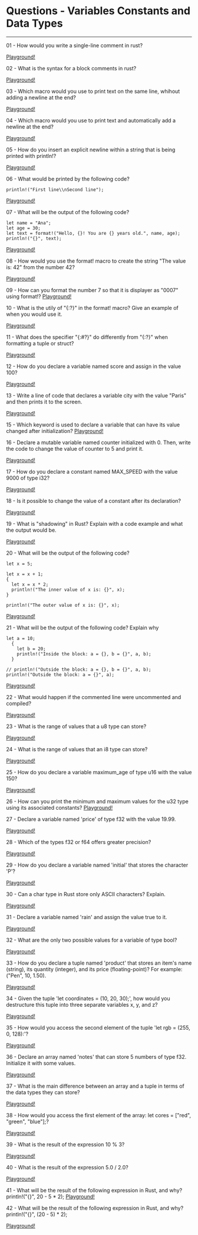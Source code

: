 # Questions - Variables Constants and Data Types

---
01 - How would you write a single-line comment in rust?

  [Playground!](https://play.rust-lang.org/?version=stable&mode=debug&edition=2024&gist=fa5635f01f8529974ad29fcad714a6ff)

02 - What is the syntax for a block comments in rust?

  [Playground!](https://play.rust-lang.org/?version=stable&mode=debug&edition=2024&gist=9eef6021ef3fd0cda684697b68fb29a3)

03 - Which macro would you use to print text on the same line, whihout adding a newline at the end?

  [Playground!](https://play.rust-lang.org/?version=stable&mode=debug&edition=2024&gist=ffa6c6172b2088f36a0bb092c1d69afd)

04 - Which macro would you use to print text and automatically add a newline at the end?

  [Playground!](https://play.rust-lang.org/?version=stable&mode=debug&edition=2024&gist=bbf1b87290e47b4d63762d07be948e7e)

05 - How do you insert an explicit newline within a string that is being printed with println!?

  [Playground!](https://play.rust-lang.org/?version=stable&mode=debug&edition=2024&gist=c18cc1eb489ca7399c8d797f6af9e6a5)

06 - What would be printed by the following code?
```
println!("First line\\nSecond line"); 
```

  [Playground!](https://play.rust-lang.org/?version=stable&mode=debug&edition=2024&gist=f9933474d4f54c4c5c50167fcb9ffa06)

07 - What will be the output of the following code?
``` 
let name = "Ana";
let age = 30;
let text = format!("Hello, {}! You are {} years old.", name, age);
println!("{}", text);
```

  [Playground!](https://play.rust-lang.org/?version=stable&mode=debug&edition=2024&gist=66b53067454a20b107933a77820f0c42)

08 - How would you use the format! macro to create the string "The value is: 42" from the number 42?

 [Playground!](https://play.rust-lang.org/?version=stable&mode=debug&edition=2024&gist=1ed69cf700df24418c0c55c5cde8c4f4)

09 - How can you format the number 7 so that it is displayer as "0007" using format!?
 [Playground!](https://play.rust-lang.org/?version=stable&mode=debug&edition=2024&gist=0df831110a2b60915f120a25b1399c06)

10 - What is the utily of "{:?}" in the format! macro? Give an example of when you would use it.

 [Playground!](https://play.rust-lang.org/?version=stable&mode=debug&edition=2024&gist=670868879cb54931c2ff8bf98de968a9)

11 - What does the specifier "{:#?}" do differently from "{:?}" when formatting a tuple or struct?

 [Playground!](https://play.rust-lang.org/?version=stable&mode=debug&edition=2024&gist=b534638ecb6ea4cc4b269ae0802c1bfd)

12 - How do you declare a variable named score and assign in the value 100?

 [Playground!](https://play.rust-lang.org/?version=stable&mode=debug&edition=2024&gist=487b3cbc4b51474715d196cf24a54899)

13 - Write a line of code that declares a variable city with the value "Paris" and then prints it to the screen.

 [Playground!](https://play.rust-lang.org/?version=stable&mode=debug&edition=2024&gist=b8fcb114295f9dc6b824778683735d34)

15 - Which keyword is used to declare a variable that can have its value changed after initialization?
  [Playground!](https://play.rust-lang.org/?version=stable&mode=debug&edition=2024&gist=1d26ec751414229f76fad50bf10b45e2)

16 - Declare a mutable variable named counter initialized with 0. Then, write the code to change the value of counter to 5 and print it.

 [Playground!](https://play.rust-lang.org/?version=stable&mode=debug&edition=2024&gist=9d0dbd340798526b8af17861dac4c10f)

17 - How do you declare a constant named MAX_SPEED with the value 9000 of type i32?

 [Playground!](https://play.rust-lang.org/?version=stable&mode=debug&edition=2024&gist=9818b68a6204c70c9b9ff767ae640ccb)

18 - Is it possible to change the value of a constant after its declaration?

 [Playground!](https://play.rust-lang.org/?version=stable&mode=debug&edition=2024&gist=3e186423e1b02403a6489773539ab55d)

19 - What is "shadowing" in Rust? Explain with a code example and what the output would be.

 [Playground!](https://play.rust-lang.org/?version=stable&mode=debug&edition=2024&gist=aacfd95ca5035c54c55cc00cc5a35ef4)

20 - What will be the output of the following code?
```
let x = 5;

let x = x + 1;
{
  let x = x * 2;
  println!("The inner value of x is: {}", x);
}

println!("The outer value of x is: {}", x);
```

 [Playground!](https://play.rust-lang.org/?version=stable&mode=debug&edition=2024&gist=29acc4265a22d22caa0e1e9c8ebec2a1)

21 - What will be the output of the following code? Explain why
```
let a = 10;
  {
    let b = 20;
    println!("Inside the block: a = {}, b = {}", a, b);
  }

// println!("Outside the block: a = {}, b = {}", a, b);
println!("Outside the block: a = {}", a); 
```

 [Playground!](https://play.rust-lang.org/?version=stable&mode=debug&edition=2024&gist=20123a0e1fb08faaaa95fbe669b38fd5)

22 - What would happen if the commented line were uncommented and compiled?

 [Playground!](https://play.rust-lang.org/?version=stable&mode=debug&edition=2024&gist=b0fb33a31ace400c7958947b73f2bca4)

23 - What is the range of values that a u8 type can store?

 [Playground!](https://play.rust-lang.org/?version=stable&mode=debug&edition=2024&gist=cc7a5ff024c87dceaa7364920ed84d5c)

24 - What is the range of values that an i8 type can store?

  [Playground!](https://play.rust-lang.org/?version=stable&mode=debug&edition=2024&gist=121241dc00402af3cba3f08f47996427)

25 - How do you declare a variable maximum_age of type u16 with the value 150?

  [Playground!](https://play.rust-lang.org/?version=stable&mode=debug&edition=2024&gist=960a6771cb88056c79bfcb5e29aa9fa8)
  
26 - How can you print the minimum and maximum values for the u32 type using its associated constants?
  [Playground!](https://play.rust-lang.org/?version=stable&mode=debug&edition=2024&gist=fa9ce766e67a11d4b2ec3f63d7e0383d)

27 - Declare a variable named 'price' of type f32 with the value 19.99.

  [Playground!](https://play.rust-lang.org/?version=stable&mode=debug&edition=2024&gist=e77d724638b13ea2ab70724acc9eb349)
    
28 - Which of the types f32 or f64 offers greater precision?

  [Playground!](https://play.rust-lang.org/?version=stable&mode=debug&edition=2024&gist=c0b536eb9115bacade017e9235e1390e)
    
29 - How do you declare a variable named 'initial' that stores the character 'P'?

  [Playground!](https://play.rust-lang.org/?version=stable&mode=debug&edition=2024&gist=0aa9d42ef8dfde633e562d54d8488249)
    
30 - Can a char type in Rust store only ASCII characters? Explain.

  [Playground!](https://play.rust-lang.org/?version=stable&mode=debug&edition=2024&gist=a2367bdb18135f5d79b06ecf3e0d75fa)
    
31 - Declare a variable named 'rain' and assign the value true to it.

  [Playground!](https://play.rust-lang.org/?version=stable&mode=debug&edition=2024&gist=cc276fc9404a4321d32bbbe299ea0d56)
    
32 - What are the only two possible values for a variable of type bool?

  [Playground!](https://play.rust-lang.org/?version=stable&mode=debug&edition=2024&gist=aed5d71ff42bf8d07364d18d6e26f644)
    
33 - How do you declare a tuple named 'product' that stores an item's name (string), its quantity (integer), and its price (floating-point)? For example: ("Pen", 10, 1.50).

  [Playground!](https://play.rust-lang.org/?version=stable&mode=debug&edition=2024&gist=a5bf6056eb8f5be1f01aa1d61b065536)

34 - Given the tuple 'let coordinates = (10, 20, 30);', how would you destructure this tuple into three separate variables x, y, and z?

  [Playground!](https://play.rust-lang.org/?version=stable&mode=debug&edition=2024&gist=5fd94401acad8e2e5818b2d262e445b1)
    
35 - How would you access the second element of the tuple 'let rgb = (255, 0, 128):'?

  [Playground!](https://play.rust-lang.org/?version=stable&mode=debug&edition=2024&gist=8c5e493c268b625e837a7ff63689eb77)
    
36 - Declare an array named 'notes' that can store 5 numbers of type f32. Initialize it with some values.

  [Playground!](https://play.rust-lang.org/?version=stable&mode=debug&edition=2024&gist=20591a94ade8f226ee643ebdb4d37d82)
    
37 - What is the main difference between an array and a tuple in terms of the data types they can store?

  [Playground!](https://play.rust-lang.org/?version=stable&mode=debug&edition=2024&gist=97f67c372ff407555be540707a5df1bc)
    
38 - How would you access the first element of the array: let cores = ["red", "green", "blue"];?

  [Playground!](https://play.rust-lang.org/?version=stable&mode=debug&edition=2024&gist=783ac15d71fa170ba5166fd884d9fdcb)
    
39 - What is the result of the expression 10 % 3?

  [Playground!](https://play.rust-lang.org/?version=stable&mode=debug&edition=2024&gist=7d3fdc6c7c4879c3854fbaa87d9f910f)
    
40 - What is the result of the expression 5.0 / 2.0?

  [Playground!](https://play.rust-lang.org/?version=stable&mode=debug&edition=2024&gist=90ff979dab835a73d3d0af9376e0f359)
    
41 - What will be the result of the following expression in Rust, and why? println!("{}", 20 - 5 * 2);
  [Playground!](https://play.rust-lang.org/?version=stable&mode=debug&edition=2024&gist=3dc47883e25713d88cec14a9d35d0dde)

42 - What will be the result of the following expression in Rust, and why? println!("{}", (20 - 5) * 2);

  [Playground!](https://play.rust-lang.org/?version=stable&mode=debug&edition=2024&gist=8c121f9ed99c9fae2097aaea52290c79)
